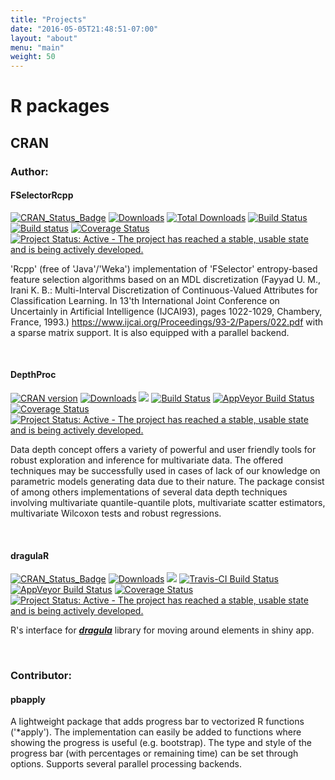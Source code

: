 ```yaml
---
title: "Projects"
date: "2016-05-05T21:48:51-07:00"
layout: "about"
menu: "main"
weight: 50
---
```



# R packages

## CRAN

### Author:

#### FSelectorRcpp

[![CRAN_Status_Badge](http://www.r-pkg.org/badges/version/FSelectorRcpp)]( http://cran.rstudio.com/package=FSelectorRcpp)
[![Downloads](http://cranlogs.r-pkg.org/badges/FSelectorRcpp)](http://cran.rstudio.com/package=FSelectorRcpp)
[![Total Downloads](http://cranlogs.r-pkg.org/badges/grand-total/FSelectorRcpp)](http://cranlogs.r-pkg.org/badges/grand-total/FSelectorRcpp)
[![Build Status](https://api.travis-ci.org/mi2-warsaw/FSelectorRcpp.png)](https://travis-ci.org/mi2-warsaw/FSelectorRcpp)
[![Build status](https://ci.appveyor.com/api/projects/status/jv14pt787g7h26sn?svg=true)](https://ci.appveyor.com/project/MarcinKosinski/fselectorrcpp)
[![Coverage Status](https://img.shields.io/codecov/c/github/mi2-warsaw/FSelectorRcpp/master.svg)](https://codecov.io/github/mi2-warsaw/FSelectorRcpp?branch=master)
[![Project Status: Active - The project has reached a stable, usable state and is being actively developed.](http://www.repostatus.org/badges/latest/active.svg)](http://www.repostatus.org/#active)


'Rcpp' (free of 'Java'/'Weka') implementation of 'FSelector' entropy-based feature selection algorithms based on an MDL discretization (Fayyad U. M., Irani K. B.: Multi-Interval Discretization of Continuous-Valued Attributes for Classification Learning. In 13'th International Joint Conference on Uncertainly in Artificial Intelligence (IJCAI93), pages 1022-1029, Chambery, France, 1993.) <https://www.ijcai.org/Proceedings/93-2/Papers/022.pdf> with a sparse matrix support. It is also equipped with a parallel backend.

<br/>

#### DepthProc

[![CRAN version](https://www.r-pkg.org/badges/version/DepthProc)](https://cran.rstudio.com/web/packages/DepthProc/index.html)
[![Downloads](https://cranlogs.r-pkg.org/badges/DepthProc)](https://cran.rstudio.com/package=DepthProc)
[![](https://cranlogs.r-pkg.org/badges/grand-total/DepthProc)](https://cran.rstudio.com/web/packages/DepthProc/index.html)
[![Build Status](https://travis-ci.org/zzawadz/DepthProc.svg?branch=master)](https://travis-ci.org/zzawadz/DepthProc)
[![AppVeyor Build Status](https://ci.appveyor.com/api/projects/status/github/zzawadz/DepthProc?branch=master&svg=true)](https://ci.appveyor.com/project/zzawadz/DepthProc)
[![Coverage Status](https://img.shields.io/codecov/c/github/zzawadz/DepthProc/master.svg)](https://codecov.io/github/zzawadz/DepthProc?branch=master)
[![Project Status: Active - The project has reached a stable, usable state and is being actively developed.](http://www.repostatus.org/badges/latest/active.svg)](http://www.repostatus.org/#active)

Data depth concept offers a variety of powerful and user friendly tools for robust exploration and inference for multivariate data. The offered techniques may be successfully used in cases of lack of our knowledge on parametric models generating data due to their nature. The package consist of among others implementations of several data depth techniques involving multivariate quantile-quantile plots, multivariate scatter estimators, multivariate Wilcoxon tests and robust regressions.

<br/>

#### dragulaR

[![CRAN_Status_Badge](https://www.r-pkg.org/badges/version/dragulaR)](https://cran.r-project.org/package=dragulaR)
[![Downloads](https://cranlogs.r-pkg.org/badges/dragulaR)](https://cran.rstudio.com/package=dragulaR)
[![](https://cranlogs.r-pkg.org/badges/grand-total/dragulaR)](https://cran.rstudio.com/web/packages/dragulaR/index.html)
[![Travis-CI Build Status](https://travis-ci.org/zzawadz/dragulaR.svg?branch=master)](https://travis-ci.org/zzawadz/dragulaR)
[![AppVeyor Build Status](https://ci.appveyor.com/api/projects/status/github/zzawadz/dragulaR?branch=master&svg=true)](https://ci.appveyor.com/project/zzawadz/dragulaR)
[![Coverage Status](https://img.shields.io/codecov/c/github/zzawadz/dragulaR/master.svg)](https://codecov.io/github/zzawadz/dragulaR?branch=master)
[![Project Status: Active - The project has reached a stable, usable state and is being actively developed.](http://www.repostatus.org/badges/latest/active.svg)](http://www.repostatus.org/#active)

R's interface for ***[dragula](https://github.com/bevacqua/dragula)*** library for moving around elements in shiny app.

<br/>

### Contributor:

#### pbapply

A lightweight package that adds progress bar to vectorized R functions ('*apply'). The implementation can easily be added to functions where showing the progress is useful (e.g. bootstrap). The type and style of the progress bar (with percentages or remaining time) can be set through options. Supports several parallel processing backends.
